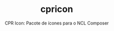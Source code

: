 ---
layout: project

permalink: /projetos/cpricon/

title: cpricon
subtitle: "CPR Icon: Pacote de ícones para o NCL Composer"

duration: 2017 - 2017

excerpt: "Pacote de ícone utilizado pelos plugins do NCL Composer para representar as entidades da NCL."

categories: 
 - projetos
 - ferramentas
 
tags:
  - icon
  - cpricon
  - nclcomposer
  - telemidia
  - puc-rio
---